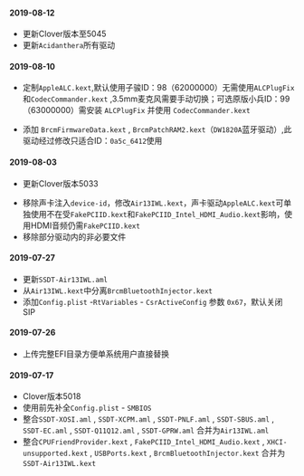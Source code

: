 #### 2019-08-12

+ 更新Clover版本至5045
+ 更新`Acidanthera`所有驱动

#### 2019-08-10

+ 定制`AppleALC.kext`,默认使用子骏ID：98（62000000）无需使用`ALCPlugFix`和`CodecCommander.kext` ,3.5mm麦克风需要手动切换；可选原版小兵ID：99（63000000）需安装 `ALCPlugFix` 并使用 `CodecCommander.kext` 

+ 添加 `BrcmFirmwareData.kext` , `BrcmPatchRAM2.kext`（`DW1820A`蓝牙驱动）,此驱动经过修改只适合ID：`0a5c_6412`使用

#### 2019-08-03

+ 更新Clover版本5033

- 移除声卡注入`device-id`，修改`Air13IWL.kext`，声卡驱动`AppleALC.kext`可单独使用不在受`FakePCIID.kext`和`FakePCIID_Intel_HDMI_Audio.kext`影响，使用HDMI音频仍需`FakePCIID.kext`
- 移除部分驱动内的非必要文件

#### 2019-07-27

+ 更新`SSDT-Air13IWL.aml`
+ 从`Air13IWL.kext`中分离`BrcmBluetoothInjector.kext `
+ 添加`Config.plist` -`RtVariables` - `CsrActiveConfig` 参数  `0x67`，默认关闭SIP

#### 2019-07-26

+ 上传完整EFI目录方便单系统用户直接替换

#### 2019-07-17

+ Clover版本5018
+ 使用前先补全`Config.plist` - `SMBIOS`
+ 整合`SSDT-XOSI.aml` , `SSDT-XCPM.aml` , `SSDT-PNLF.aml` , `SSDT-SBUS.aml` , `SSDT-EC.aml` , `SSDT-Q11Q12.aml` , `SSDT-GPRW.aml` 合并为`Air13IWL.aml`
+ 整合`CPUFriendProvider.kext` , `FakePCIID_Intel_HDMI_Audio.kext` , `XHCI-unsupported.kext` , `USBPorts.kext` , `BrcmBluetoothInjector.kext` 合并为`SSDT-Air13IWL.kext`



